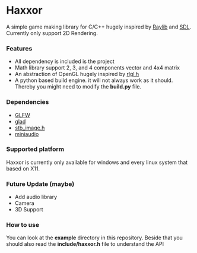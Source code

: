 # Haxxor 
A simple game making library for C/C++ hugely inspired by [Raylib](https://github.com/raysan5/raylib/) and [SDL](https://github.com/libsdl-org/SDL). Currently only support 2D Rendering. 

### Features
- All dependency is included is the project
- Math library support 2, 3, and 4 components vector and 4x4 matrix
- An abstraction of OpenGL hugely inspired by [rlgl.h](https://github.com/raysan5/raylib/blob/master/src/rlgl.h)
- A python based build engine. it will not always work as it should. Thereby you might need to modify the **build.py** file.

### Dependencies
- [GLFW](https://github.com/glfw/glfw)
- [glad](https://github.com/Dav1dde/glad)
- [stb_image.h](https://github.com/nothings/stb)
- [miniaudio](https://github.com/mackron/miniaudio)

### Supported platform
Haxxor is currently only available for windows and every linux system that based on X11.

### Future Update (maybe)
- Add audio library
- Camera
- 3D Support

### How to use
You can look at the **example** directory in this repository. Beside that you should also read the **include/haxxor.h** file to understand the API